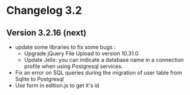 Changelog 3.2
=============

Version 3.2.16 (next)
---------------------

- update some libraries to fix some bugs :
    - Upgrade jQuery File Upload to version 10.31.0
    - Update Jelix: you can indicate a database name in a connection profile
      when using Postgresql services. 
- Fix an error on SQL queries during the migration of user table from Sqlite to Postgresql
- Use form in edition.js to get it's id

